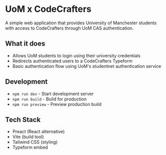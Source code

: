 # UoM x CodeCrafters

A simple web application that provides University of Manchester students with access to CodeCrafters through UoM CAS authentication.

## What it does

- Allows UoM students to login using their university credentials
- Redirects authenticated users to a CodeCrafters Typeform
- Basic authentication flow using UoM's studentnet authentication service

## Development

- `npm run dev` - Start development server
- `npm run build` - Build for production
- `npm run preview` - Preview production build

## Tech Stack

- Preact (React alternative)
- Vite (build tool)
- Tailwind CSS (styling)
- Typeform embed
